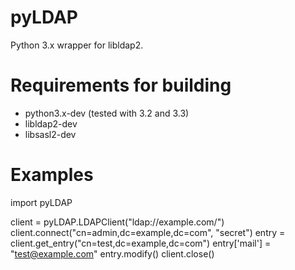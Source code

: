 pyLDAP
======

Python 3.x wrapper for libldap2.

Requirements for building
======

- python3.x-dev (tested with 3.2 and 3.3)
- libldap2-dev
- libsasl2-dev

Examples
======
import pyLDAP

client = pyLDAP.LDAPClient("ldap://example.com/")
client.connect("cn=admin,dc=example,dc=com", "secret")
entry = client.get_entry("cn=test,dc=example,dc=com")
entry['mail'] = "test@example.com"
entry.modify()
client.close()
